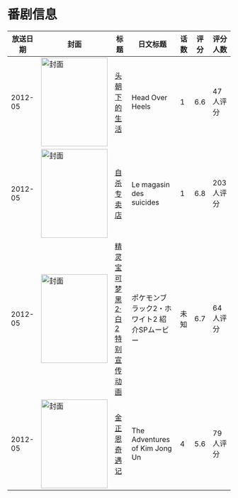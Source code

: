 # 番剧信息

|放送日期|封面|标题|日文标题|话数|评分|评分人数|
|---|---|---|---|---|---|---|
|2012-05|<img src="//lain.bgm.tv/pic/cover/c/a3/f1/67818_rB9Pr.jpg" alt="封面" style="width:150px;height:200px;object-fit:cover;">|[头朝下的生活](https://bangumi.tv/subject/67818)|Head Over Heels|1|6.6|47人评分|
|2012-05|<img src="//lain.bgm.tv/pic/cover/c/7f/d3/106923_d78TO.jpg" alt="封面" style="width:150px;height:200px;object-fit:cover;">|[自杀专卖店](https://bangumi.tv/subject/106923)|Le magasin des suicides|1|6.8|203人评分|
|2012-05|<img src="//lain.bgm.tv/pic/cover/c/8d/1d/161610_tCYfz.jpg" alt="封面" style="width:150px;height:200px;object-fit:cover;">|[精灵宝可梦 黑2·白2 特别宣传动画](https://bangumi.tv/subject/161610)|ポケモンブラック2・ホワイト2 紹介SPムービー|未知|6.7|64人评分|
|2012-05|<img src="//lain.bgm.tv/pic/cover/c/ca/15/59200_6zFk7.jpg" alt="封面" style="width:150px;height:200px;object-fit:cover;">|[金正恩奇遇记](https://bangumi.tv/subject/59200)|The Adventures of Kim Jong Un|4|5.6|79人评分|
